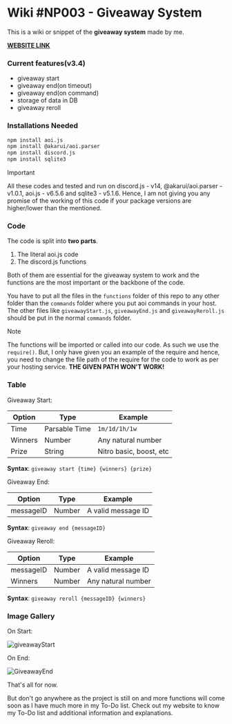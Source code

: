 # Wiki #NP003 - Giveaway System

This is a wiki or snippet of the **giveaway system** made by me.

**[WEBSITE LINK](https://nanotech-wikis.vercel.app/code/giveaway)**

### Current features(v3.4)

- giveaway start
- giveaway end(on timeout)
- giveaway end(on command)
- storage of data in DB
- giveaway reroll

### Installations Needed

```bash
npm install aoi.js
npm install @akarui/aoi.parser
npm install discord.js
npm install sqlite3
```

> [!IMPORTANT]
> All these codes and tested and run on discord.js - v14, @akarui/aoi.parser - v1.0.1, aoi.js - v6.5.6 and sqlite3 - v5.1.6. Hence, I am not giving you any promise of the working of this code if your package versions are higher/lower than the mentioned.

### Code

The code is split into __two parts__. 
1. The literal aoi.js code 
1. The discord.js functions

Both of them are essential for the giveaway system to work and the functions are the most important or the backbone of the code.

You have to put all the files in the `functions` folder of this repo to any other folder than the `commands` folder where you put aoi commands in your host. The other files like `giveawayStart.js`, `giveawayEnd.js` and `giveawayReroll.js` should be put in the normal `commands` folder.

> [!NOTE]
> The functions will be imported or called into our code. As such we use the `require()`. But, I only have given you an example of the require and hence, you need to change the file path of the require for the code to work as per your hosting service. **THE GIVEN PATH WON'T WORK!**

### Table

Giveaway Start:

| Option | Type | Example |
| ------ | ---- | ------- |
| Time | Parsable Time | `1m/1d/1h/1w` |
| Winners | Number | Any natural number |
| Prize | String | Nitro basic, boost, etc |

**Syntax**: `giveaway start {time} {winners} {prize}`

Giveaway End:

| Option | Type | Example |
| ------ | ---- | ------- |
| messageID | Number | A valid message ID |

**Syntax**: `giveaway end {messageID}`

Giveaway Reroll:

| Option | Type | Example |
| ------ | ---- | ------- |
| messageID | Number | A valid message ID |
| Winners | Number | Any natural number |

**Syntax**: `giveaway reroll {messageID} {winners}`

### Image Gallery

On Start:

![giveawayStart](https://cdn.discordapp.com/attachments/1110083236736024577/1161834662675615786/Screenshot_20231011_191253_Discord.jpg)

On End:

![GiveawayEnd](https://cdn.discordapp.com/attachments/1149961478372347985/1160100773519183912/Screenshot_20231007_115554_Discord.jpg)

That's all for now.

But don't go anywhere as the project is still on and more functions will come soon as I have much more in my To-Do list.
Check out my website to know my To-Do list and additional information and explanations.

